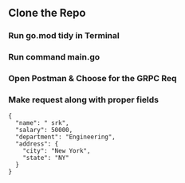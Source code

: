 ## Clone the Repo
### Run go.mod tidy in Terminal
### Run command main.go
### Open Postman & Choose for the GRPC Req
### Make request along with proper fields
```
{
  "name": " srk",
  "salary": 50000,
  "department": "Engineering",
  "address": {
    "city": "New York",
    "state": "NY"
  }
}
